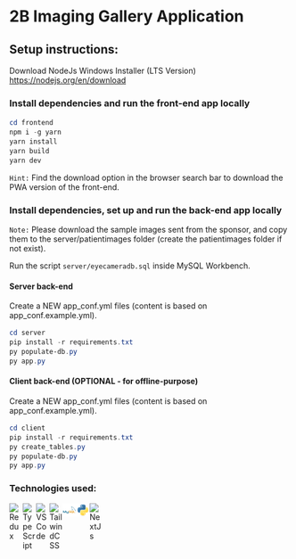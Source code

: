 # 2B Imaging Gallery Application

## Setup instructions:

Download NodeJs Windows Installer (LTS Version) <a href='https://nodejs.org/en/download'>https://nodejs.org/en/download</a>

### Install dependencies and run the front-end app locally

```powershell
cd frontend
npm i -g yarn
yarn install
yarn build
yarn dev
```

`Hint:` Find the download option in the browser search bar to download the PWA version of the front-end.

### Install dependencies, set up and run the back-end app locally

`Note:` Please download the sample images sent from the sponsor, and copy them to the server/patientimages folder (create the patientimages folder if not exist).

Run the script `server/eyecameradb.sql` inside MySQL Workbench.

#### Server back-end

Create a NEW app_conf.yml files (content is based on app_conf.example.yml).

```powershell
cd server
pip install -r requirements.txt
py populate-db.py
py app.py
```

#### Client back-end (OPTIONAL - for offline-purpose)

Create a NEW app_conf.yml files (content is based on app_conf.example.yml).

```powershell
cd client
pip install -r requirements.txt
py create_tables.py
py populate-db.py
py app.py
```

### Technologies used:

<a
		href="https://redux.js.org"
		target="_blank"
		rel="noreferrer">
<img align="left" alt="Redux" width="24px" src="https://raw.githubusercontent.com/reduxjs/redux/master/logo/logo.png" />
</a>
<a
		href="https://www.typescriptlang.org/"
		target="_blank"
		rel="noreferrer">
<img align="left" alt="TypeScript" width="24px" src="https://upload.wikimedia.org/wikipedia/commons/thumb/4/4c/Typescript_logo_2020.svg/640px-Typescript_logo_2020.svg.png" />
</a>
<a href="https://code.visualstudio.com/" target="_blank" rel="noreferrer">
<img align="left" alt="VSCode" width="24px" src="https://upload.wikimedia.org/wikipedia/commons/thumb/9/9a/Visual_Studio_Code_1.35_icon.svg/640px-Visual_Studio_Code_1.35_icon.svg.png"/>
</a>
<a
		href="https://tailwindcss.com/"
		target="_blank"
		rel="noreferrer">
<img align="left" alt="TailwindCSS" width="24px" src="https://www.vectorlogo.zone/logos/tailwindcss/tailwindcss-icon.svg" />
</a>
<a
		href="https://www.mysql.com/"
		target="_blank"
		rel="noreferrer">
<img align="left" alt="MySQL" width="24px" src="https://raw.githubusercontent.com/devicons/devicon/master/icons/mysql/mysql-original-wordmark.svg" />
</a>
<a
		href="https://www.python.org"
		target="_blank"
		rel="noreferrer">
<img align="left" alt="Python" width="24px" src="https://raw.githubusercontent.com/devicons/devicon/master/icons/python/python-original.svg" />
</a>
<a
		href="https://nextjs.org/"
		target="_blank"
		rel="noreferrer">
<img align="left" alt="NextJs" width="24px" src="https://cdn.jsdelivr.net/gh/devicons/devicon/icons/nextjs/nextjs-original.svg" />
</a>
<br/>
